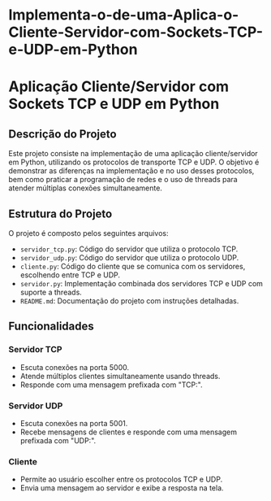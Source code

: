 # Implementa-o-de-uma-Aplica-o-Cliente-Servidor-com-Sockets-TCP-e-UDP-em-Python
# Aplicação Cliente/Servidor com Sockets TCP e UDP em Python

## Descrição do Projeto
Este projeto consiste na implementação de uma aplicação cliente/servidor em Python, utilizando os protocolos de transporte TCP e UDP. O objetivo é demonstrar as diferenças na implementação e no uso desses protocolos, bem como praticar a programação de redes e o uso de threads para atender múltiplas conexões simultaneamente.

## Estrutura do Projeto
O projeto é composto pelos seguintes arquivos:

- `servidor_tcp.py`: Código do servidor que utiliza o protocolo TCP.
- `servidor_udp.py`: Código do servidor que utiliza o protocolo UDP.
- `cliente.py`: Código do cliente que se comunica com os servidores, escolhendo entre TCP e UDP.
- `servidor.py`: Implementação combinada dos servidores TCP e UDP com suporte a threads.
- `README.md`: Documentação do projeto com instruções detalhadas.

## Funcionalidades
### Servidor TCP
- Escuta conexões na porta 5000.
- Atende múltiplos clientes simultaneamente usando threads.
- Responde com uma mensagem prefixada com "TCP:".

### Servidor UDP
- Escuta conexões na porta 5001.
- Recebe mensagens de clientes e responde com uma mensagem prefixada com "UDP:".

### Cliente
- Permite ao usuário escolher entre os protocolos TCP e UDP.
- Envia uma mensagem ao servidor e exibe a resposta na tela.
